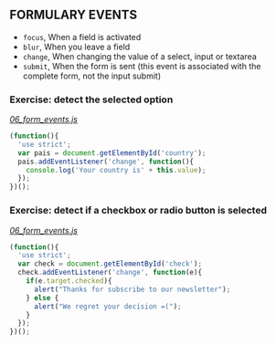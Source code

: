 ## FORMULARY EVENTS

* `focus`, When a field is activated
* `blur`, When you leave a field
* `change`, When changing the value of a select, input or textarea
* `submit`, When the form is sent (this event is associated with the complete form, not the input submit)

### Exercise: detect the selected option
_[06_form_events.js](06_form_events.js)_
```js
(function(){
  'use strict';
  var pais = document.getElementById('country');
  pais.addEventListener('change', function(){
    console.log('Your country is' + this.value);
  });
})();
```

### Exercise: detect if a checkbox or radio button is selected
_[06_form_events.js](06_form_events.js)_
```js
(function(){
  'use strict';
  var check = document.getElementById('check');
  check.addEventListener('change', function(e){
    if(e.target.checked){
      alert("Thanks for subscribe to our newsletter");
    } else {
      alert("We regret your decision =(");
    }
  });
})();
```